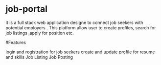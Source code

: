 # job-portal

It is a full stack web application designe to connect job seekers with potential employers .
This platform allow user to create profiles, search for job listings ,apply for position etc.

#Features 

login and registration for job seekers 
create and update profile for resume and skills 
Job Listing
Job Posting 
